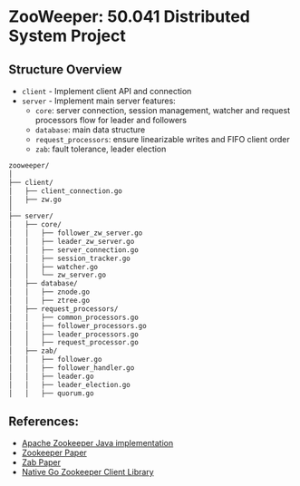 # ZooWeeper: 50.041 Distributed System Project

## Structure Overview
- `client` - Implement client API and connection
- `server` - Implement main server features:
  - `core`: server connection, session management, watcher and request processors flow for leader and followers
  - `database`: main data structure
  - `request_processors`: ensure linearizable writes and FIFO client order
  - `zab`: fault tolerance, leader election
```bash
zooweeper/
│
├── client/
│   ├── client_connection.go
│   ├── zw.go
│
├── server/
│   ├── core/
│   │   ├── follower_zw_server.go
│   │   ├── leader_zw_server.go
│   │   ├── server_connection.go
│   │   ├── session_tracker.go
│   │   ├── watcher.go
│   │   └── zw_server.go
│   ├── database/
│   │   ├── znode.go
│   │   ├── ztree.go
│   ├── request_processors/
│   │   ├── common_processors.go
│   │   ├── follower_processors.go
│   │   ├── leader_processors.go
│   │   ├── request_processor.go
│   ├── zab/
│   │   ├── follower.go
│   │   ├── follower_handler.go
│   │   ├── leader.go
│   │   ├── leader_election.go
│   │   ├── quorum.go
```

## References:
- [Apache Zookeeper Java implementation](https://github.com/apache/zookeeper)
- [Zookeeper Paper](https://pdos.csail.mit.edu/6.824/papers/zookeeper.pdf)
- [Zab Paper](https://ieeexplore.ieee.org/stamp/stamp.jsp?arnumber=5958223)
- [Native Go Zookeeper Client Library](https://github.com/go-zookeeper/zk)